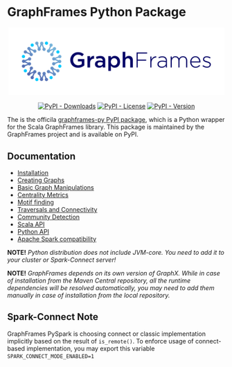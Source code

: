 # GraphFrames Python Package

<p align="center">
    <img src="https://raw.githubusercontent.com/graphframes/graphframes/refs/heads/main/docs/src/img/GraphFrames-Logo-Large.png" alt="GraphFrames Logo" width="500"/>
</p>

<p align="center">
<a href="https://pypi.org/project/graphframes-py/"><img src="https://img.shields.io/pypi/dm/graphframes-py" alt="PyPI - Downloads"></a> <a href="https://pypi.org/project/graphframes-py/"><img src="https://img.shields.io/pypi/l/graphframes-py" alt="PyPI - License"></a> <a href="https://pypi.org/project/graphframes-py/"><img src="https://img.shields.io/pypi/v/graphframes-py" alt="PyPI - Version"></a>
</p>

The is the officila [graphframes-py PyPI package](https://pypi.org/project/graphframes-py/), which is a Python wrapper for the Scala GraphFrames library.
This package is maintained by the GraphFrames project and is available on PyPI.

## Documentation

- [Installation](https://graphframes.io/02-quick-start/01-installation.html)
- [Creating Graphs](https://graphframes.io/04-user-guide/01-creating-graphframes.html)
- [Basic Graph Manipulations](https://graphframes.io/04-user-guide/02-basic-operations.html)
- [Centrality Metrics](https://graphframes.io/04-user-guide/03-centralities.html)
- [Motif finding](https://graphframes.io/04-user-guide/04-motif-finding.html)
- [Traversals and Connectivity](https://graphframes.io/04-user-guide/05-traversals.html)
- [Community Detection](https://graphframes.io/04-user-guide/06-graph-clustering.html)
- [Scala API](https://graphframes.io/api/scaladoc/)
- [Python API](https://graphframes.io/api/python/)
- [Apache Spark compatibility](https://graphframes.io/02-quick-start/01-installation.html#spark-versions-compatibility)

**NOTE!** *Python distribution does not include JVM-core. You need to add it to your cluster or Spark-Connect server!*

**NOTE!** *GraphFrames depends on its own version of GraphX. While in case of installation from the Maven Central repository, all the runtime dependencies will be resolved automatically, you may need to add them manually in case of installation from the local repository.*

## Spark-Connect Note

GraphFrames PySpark is choosing connect or classic implementation implicitly based on the result of `is_remote()`.
To enforce usage of connect-based implementation, you may export this variable `SPARK_CONNECT_MODE_ENABLED=1`
